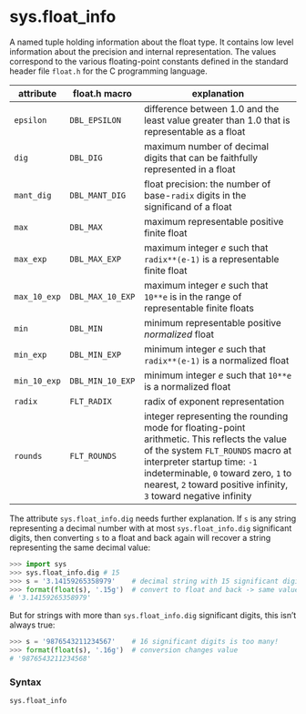 # sys.float_info

A named tuple holding information about the float type. It contains low level information about the precision and internal representation. The values correspond to the various floating-point constants defined in the standard header file `float.h` for the C programming language.

| attribute    | float.h macro    | explanation |
| ------------ | ---------------- | ----------- |
| `epsilon`    | `DBL_EPSILON`    | difference between 1.0 and the least value greater than 1.0 that is representable as a float |
| `dig`        | `DBL_DIG`        | maximum number of decimal digits that can be faithfully represented in a float |
| `mant_dig`   | `DBL_MANT_DIG`   | float precision: the number of base-`radix` digits in the significand of a float |
| `max`        | `DBL_MAX`        | maximum representable positive finite float |
| `max_exp`    | `DBL_MAX_EXP`    | maximum integer *e* such that `radix**(e-1)` is a representable finite float |
| `max_10_exp` | `DBL_MAX_10_EXP` | maximum integer *e* such that `10**e` is in the range of representable finite floats |
| `min`        | `DBL_MIN`        | minimum representable positive *normalized* float |
| `min_exp`    | `DBL_MIN_EXP`    | minimum integer *e* such that `radix**(e-1)` is a normalized float |
| `min_10_exp` | `DBL_MIN_10_EXP` | minimum integer *e* such that `10**e` is a normalized float |
| `radix`      | `FLT_RADIX`      | radix of exponent representation |
| `rounds`     | `FLT_ROUNDS`     | integer representing the rounding mode for floating-point arithmetic. This reflects the value of the system `FLT_ROUNDS` macro at interpreter startup time: `-1` indeterminable, `0` toward zero, `1` to nearest, `2` toward positive infinity, `3` toward negative infinity |

The attribute `sys.float_info.dig` needs further explanation. If `s` is any string representing a decimal number with at most `sys.float_info.dig` significant digits, then converting `s` to a float and back again will recover a string representing the same decimal value:

```python
>>> import sys
>>> sys.float_info.dig # 15
>>> s = '3.14159265358979'    # decimal string with 15 significant digits
>>> format(float(s), '.15g')  # convert to float and back -> same value
# '3.14159265358979'
```

But for strings with more than `sys.float_info.dig` significant digits, this isn’t always true:

```python
>>> s = '9876543211234567'    # 16 significant digits is too many!
>>> format(float(s), '.16g')  # conversion changes value
# '9876543211234568'
```

### Syntax

```python
sys.float_info
```